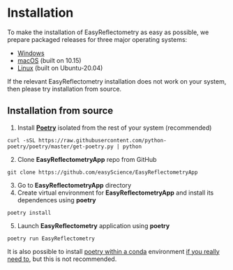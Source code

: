 # Installation

To make the installation of EasyReflectometry as easy as possible, we prepare packaged releases for three major operating systems: 

- [Windows](https://github.com/easyScience/EasyReflectometryApp/releases/download/v0.0.5-beta/EasyReflectometry_Windows_x86-32_v0.0.5-beta.zip)
- [macOS](https://github.com/easyScience/EasyReflectometryApp/releases/download/v0.0.5-beta/EasyReflectometry_macOS_x86-64_v0.0.5-beta.zip) (built on 10.15)
- [Linux](https://github.com/easyScience/EasyReflectometryApp/releases/download/v0.0.5-beta/EasyReflectometry_Linux_x86-64_v0.0.5-beta.zip) (built on Ubuntu-20.04)

If the relevant EasyReflectometry installation does not work on your system, then please try installation from source. 

## Installation from source

1. Install [**Poetry**](https://python-poetry.org/docs/) isolated from the rest of your system (recommended)
  ```
  curl -sSL https://raw.githubusercontent.com/python-poetry/poetry/master/get-poetry.py | python
  ```
2. Clone **EasyReflectometryApp** repo from GitHub
  ```
  git clone https://github.com/easyScience/EasyReflectometryApp
  ```
3. Go to **EasyReflectometryApp** directory
4. Create virtual environment for **EasyReflectometryApp** and install its dependences using **poetry** 
  ```
  poetry install
  ```  
5. Launch **EasyReflectometry** application using **poetry**
  ```
  poetry run EasyReflectometry
  ```

It is also possible to install [poetry within a conda](https://anaconda.org/conda-forge/poetry) environment [if you really need to](https://xkcd.com/1987/), but this is not recommended.